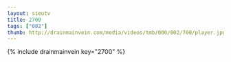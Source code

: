 ```yaml
--- 
layout: sieutv
title: 2700
tags: ["002"]
thumb: http://drainmainvein.com/media/videos/tmb/000/002/700/player.jpg
---
```

{% include drainmainvein key="2700" %} 
